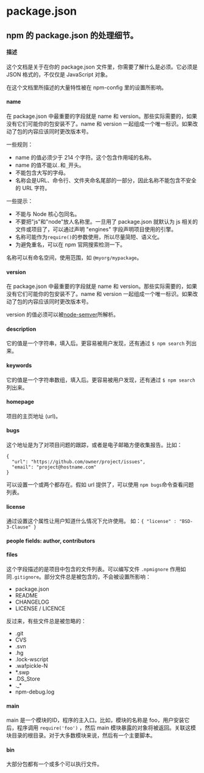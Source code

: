 # package.json
## npm 的 package.json 的处理细节。

#### 描述
这个文档是关于在你的 package.json 文件里，你需要了解什么是必须。它必须是 JSON 格式的，不仅仅是 JavaScript 对象。

在这个文档里所描述的大量特性被在 npm-config 里的设置所影响。

#### name
在 package.json 中最重要的字段就是 name 和 version。那些实际需要的，如果没有它们可能你的包安装不了。name 和 version 一起组成一个唯一标识。如果改动了包的内容应该同时更改版本号。

一些规则：
 - name 的值必须少于 214 个字符。这个包含作用域的名称。
 - name 的值不能以```.```和```_```开头。
 - 不能包含大写的字母。
 - 名称会是URL、命令行、文件夹命名尾部的一部分，因此名称不能包含不安全的 URL 字符。


一些提示：
 - 不能与 Node 核心包同名。
 - 不要把"js"和"node"放人名称里。一旦用了 package.json 就默认为 js 相关的文件或项目了，可以通过声明 "engines" 字段声明项目使用的引擎。
 - 名称可能作为```require()```的参数使用，所以尽量简短、语义化。
 - 为避免重名，可以在 npm 官网搜索检测一下。

名称可以有命名空间，使用范围，如 ```@myorg/mypackage```。

#### version
在 package.json 中最重要的字段就是 name 和 version。那些实际需要的，如果没有它们可能你的包安装不了。name 和 version 一起组成一个唯一标识。如果改动了包的内容应该同时更改版本号。

version 的值必须可以被[node-semver](https://github.com/npm/node-semver)所解析。

#### description
它的值是一个字符串，填入后。更容易被用户发现，还有通过 ``` $ npm search ``` 列出来。

#### keywords
它的值是一个字符串数组，填入后。更容易被用户发现，还有通过 ``` $ npm search ``` 列出来。

#### homepage
项目的主页地址 (url)。

#### bugs
这个地址是为了对项目问题的跟踪，或者是电子邮箱方便收集报告。比如：
```
{
  "url": "https://github.com/owner/project/issues",
  "email": "project@hostname.com"
}
```
可以设置一个或两个都存在。假如 url 提供了，可以使用 ``` npm bugs ```命令查看问题列表。

#### license
通过设置这个属性让用户知道什么情况下允许使用。
如：```{ "license" : "BSD-3-Clause" }```

#### people fields: author, contributors

#### files
这个字段描述的是项目中包含的文件列表。可以编写文件 ```.npmignore``` 作用如同``` .gitignore ```。部分文件总是被包含的，不会被设置所影响：
 - package.json
 - README
 - CHANGELOG
 - LICENSE / LICENCE


反过来，有些文件总是被忽略的：
 - .git
 - CVS
 - .svn
 - .hg
 - .lock-wscript
 - .wafpickle-N
 - *.swp
 - .DS_Store
 - ._*
 - npm-debug.log

#### main
main 是一个模块的ID，程序的主入口。比如，模块的名称是 foo，用户安装它后，程序调用 ```require('foo')``` ，然后 main 模块暴露的对象将被返回。关联这模块目录的根目录。对于大多数模块来说，然后有一个主要脚本。

#### bin
大部分包都有一个或多个可以执行文件。
